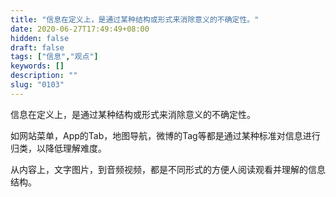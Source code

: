 ```yaml
---
title: "信息在定义上，是通过某种结构或形式来消除意义的不确定性。"
date: 2020-06-27T17:49:49+08:00
hidden: false
draft: false
tags: ["信息","观点"]
keywords: []
description: ""
slug: "0103"
---
```

信息在定义上，是通过某种结构或形式来消除意义的不确定性。

如网站菜单，App的Tab，地图导航，微博的Tag等都是通过某种标准对信息进行归类，以降低理解难度。

从内容上，文字图片，到音频视频，都是不同形式的方便人阅读观看并理解的信息结构。
